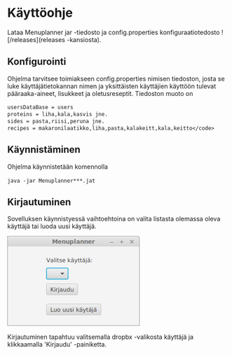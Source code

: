 <h1>Käyttöohje</h1>

Lataa Menuplanner jar -tiedosto ja config.properties konfiguraatiotedosto ![/releases](releases -kansiosta).

<h2>Konfigurointi</h2>

Ohjelma tarvitsee toimiakseen config.properties nimisen tiedoston, josta se luke käyttäjätietokannan nimen ja yksittäisten käyttäjien käyttöön tulevat pääraaka-aineet, lisukkeet ja oletusreseptit. Tiedoston muoto on

```
usersDataBase = users
proteins = liha,kala,kasvis jne.
sides = pasta,riisi,peruna jne.
recipes = makaronilaatikko,liha,pasta,kalakeitt,kala,keitto</code>
```

<h2>Käynnistäminen</h2>

Ohjelma käynnistetään komennolla

<code>java -jar Menuplanner***.jat</code>

<h2>Kirjautuminen</h2>

Sovelluksen käynnistyessä vaihtoehtoina on valita listasta olemassa oleva käyttäjä tai luoda uusi käyttäjä.

<img src="loginGUI.png">

Kirjautuminen tapahtuu valitsemalla dropbx -valikosta käyttäjä ja klikkaamalla 'Kirjaudu' -painiketta.
